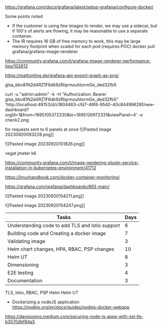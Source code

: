 

https://grafana.com/docs/grafana/latest/setup-grafana/configure-docker/

Some points noted

- If the customer is using few images to render, we may use a sidecar, but if 100's of alerts are flowing, it may be reasonable to use a separate container.
- The IR requires 16 GB of free memory to work, this may be large memory footprint when scaled for each pod (requires POC)
docker pull grafana/grafana-image-renderer


https://community.grafana.com/t/grafana-image-renderer-performance-tips/102612


https://mattionline.de/grafana-api-export-graph-as-png/

glsa_bbv81N2d4RZ1F6dk9zRIqrmouhtormGe_ded32fb5


curl -u "admin:admin" -k -H "Authorization: Bearer glsa_bbv81N2d4RZ1F6dk9zRIqrmouhtormGe_ded32fb5" 'http://localhost:49153/d/c1804463-cfd7-48f4-9540-40c84499628f/new-dashboard?orgId=1&from=1695105372330&to=1695126972331&viewPanel=4' -o check2.png




for requests sent to 6 panels at once 
![[Pasted image 20230920093228.png]]


![[Pasted image 20230920101826.png]]


vegat jmeter k6

https://community.grafana.com/t/image-rendering-plugin-service-installation-in-kubernetes-environment/41712


https://linuxhandbook.com/docker-container-monitoring/

https://grafana.com/grafana/dashboards/893-main/


![[Pasted image 20230920154211.png]]


![[Pasted image 20230920154247.png]]



| Tasks                                           | Days |
| ----------------------------------------------- | ---- |
| Understanding code to add TLS and Istio support | 6    |
| Building code and Creating a docker image       | 7    |
| Validating image                                | 3    |
| Helm chart changes, HPA, RBAC, PSP changes      | 10   |
| Helm UT                                         | 8    |
| Dimensioning                                    | 3    |
| E2E testing                                     | 4    |
| Documentation                                   |  3    |


TLS, Istio, RBAC, PSP
Helm
Helm UT



- Dockerizing a nodeJS application https://nodejs.org/en/docs/guides/nodejs-docker-webapp


https://davisonpro.medium.com/securing-node-js-apps-with-ssl-tls-b3570dbf84a5


